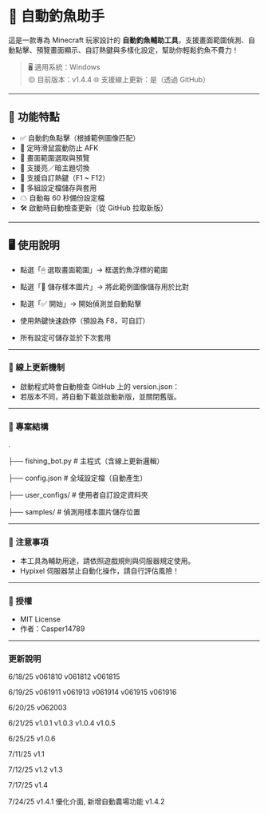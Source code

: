 # 🎣 自動釣魚助手

這是一款專為 Minecraft 玩家設計的 **自動釣魚輔助工具**，支援畫面範圍偵測、自動點擊、預覽畫面顯示、自訂熱鍵與多樣化設定，幫助你輕鬆釣魚不費力！

> 🖥 適用系統：Windows   
> 🟡 目前版本：v1.4.4
> 🌐 支援線上更新：是（透過 GitHub） 

---

## 🔧 功能特點

- ✅ 自動釣魚點擊（根據範例圖像匹配）
- 🔁 定時滑鼠震動防止 AFK
- 🎯 畫面範圍選取與預覽
- 🎨 支援亮／暗主題切換
- 🔢 支援自訂熱鍵（F1 ~ F12）
- 💾 多組設定檔儲存與套用
- ☁ 自動每 60 秒備份設定檔
- 🛠️ 啟動時自動檢查更新（從 GitHub 拉取新版）

---

## 🖥️ 使用說明

- 點選「🖱 選取畫面範圍」→ 框選釣魚浮標的範圍
- 點選「📸 儲存樣本圖片」→ 將此範例圖像儲存用於比對
- 點選「✅ 開始」→ 開始偵測並自動點擊
- 使用熱鍵快速啟停（預設為 F8，可自訂）

- 所有設定可儲存並於下次套用

---

### 🔄 線上更新機制

- 啟動程式時會自動檢查 GitHub 上的 version.json：
- 若版本不同，將自動下載並啟動新版，並關閉舊版。

---

### 📁 專案結構

.

├── fishing_bot.py         # 主程式（含線上更新邏輯）

├── config.json            # 全域設定檔（自動產生）

├── user_configs/          # 使用者自訂設定資料夾

├── samples/               # 偵測用樣本圖片儲存位置

---

### 🧊 注意事項

- 本工具為輔助用途，請依照遊戲規則與伺服器規定使用。
- Hypixel 伺服器禁止自動化操作，請自行評估風險！

---

### 📜 授權

- MIT License
- 作者：Casper14789

---

### 更新說明

6/18/25 v061810 v061812 v061815 

6/19/25 v061911 v061913 v061914 v061915 v061916 

6/20/25 v062003

6/21/25 v1.0.1 v1.0.3 v1.0.4 v1.0.5

6/25/25 v1.0.6

7/11/25 v1.1

7/12/25 v1.2 v1.3

7/17/25 v1.4

7/24/25 v1.4.1 優化介面, 新增自動農場功能 v1.4.2
